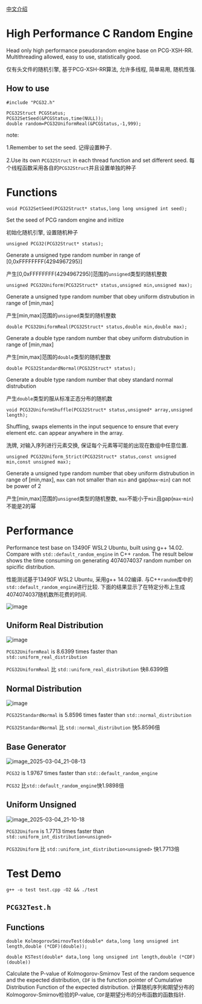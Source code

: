 [中文介绍](https://zhuanlan.zhihu.com/p/27708881274)

# High Performance C Random Engine
Head only high performance pseudorandom engine base on PCG-XSH-RR. Multithreading allowed, easy to use, statistically good. 

仅有头文件的随机引擎, 基于PCG-XSH-RR算法, 允许多线程, 简单易用, 随机性强. 

## How to use

`#include "PCG32.h"`

```
PCG32Struct PCGStatus;
PCG32SetSeed(&PCGStatus,time(NULL));
double random=PCG32UniformReal(&PCGStatus,-1,999);
```

note:

1.Remember to set the seed. 记得设置种子. 

2.Use its own `PCG32Struct` in each thread function and set different seed. 每个线程函数采用各自的`PCG32Struct`并且设置单独的种子

# Functions 

`void PCG32SetSeed(PCG32Struct* status,long long unsigned int seed);`

Set the seed of PCG random engine and initlize 

初始化随机引擎, 设置随机种子

`unsigned PCG32(PCG32Struct* status);`

Generate a unsigned type random number in range of [0,0xFFFFFFFF(4294967295)]

产生[0,0xFFFFFFFF(4294967295)]范围的`unsigned`类型的随机整数

`unsigned PCG32Uniform(PCG32Struct* status,unsigned min,unsigned max);`

Generate a unsigned type random number that obey uniform distrubution in range of [min,max]

产生[min,max]范围的`unsigned`类型的随机整数

`double PCG32UniformReal(PCG32Struct* status,double min,double max);`

Generate a double type random number that obey uniform distrubution in range of [min,max]

产生[min,max]范围的`double`类型的随机整数

`double PCG32StandardNormal(PCG32Struct* status);`

Generate a double type random number that obey standard normal distrubution

产生`double`类型的服从标准正态分布的随机数

`void PCG32UniformShuffle(PCG32Struct* status,unsigned* array,unsigned length);`

Shuffling, swaps elements in the input sequence to ensure that every element etc. can appear anywhere in the array.

洗牌, 对输入序列进行元素交换, 保证每个元素等可能的出现在数组中任意位置. 

`unsigned PCG32Uniform_Strict(PCG32Struct* status,const unsigned min,const unsigned max);`

Generate a unsigned type random number that obey uniform distrubution in range of [min,max], `max` can not smaller than `min` and gap(`max`-`min`) can not be power of 2

产生[min,max]范围的`unsigned`类型的随机整数, `max`不能小于`min`且gap(`max`-`min`)不能是2的幂


# Performance

Performance test base on 13490F WSL2 Ubuntu, built using g++ 14.02. Compare with `std::default_random_engine` in C++ `random`. The result below shows the time consuming on generating 4074074037 random number on spicific distribution.

性能测试基于13490F WSL2 Ubuntu, 采用g++ 14.02编译. 与C++`random`库中的`std::default_random_engine`进行比较. 下面的结果显示了在特定分布上生成4074074037随机数所花费的时间. 

![image](https://github.com/user-attachments/assets/80df23e7-8cc0-43ed-885a-6817652c5654)

## Uniform Real Distribution 

![image](https://github.com/user-attachments/assets/37c8ee99-9fec-4b91-8cc9-c41bf580cf78)

`PCG32UniformReal` is 8.6399 times faster than `std::uniform_real_distribution`

`PCG32UniformReal` 比 `std::uniform_real_distribution` 快8.6399倍

## Normal Distribution 

![image](https://github.com/user-attachments/assets/a0038c41-7b70-4ec0-a77e-4215777b70dc)

`PCG32StandardNormal` is 5.8596 times faster than `std::normal_distribution`

`PCG32StandardNormal` 比 `std::normal_distribution` 快5.8596倍

## Base Generator

![image_2025-03-04_21-08-13](https://github.com/user-attachments/assets/66eb203c-1693-461d-9fa4-733996eb8351)

`PCG32` is 1.9767 times faster than `std::default_random_engine`

`PCG32` 比`std::default_random_engine`快1.9898倍

## Uniform Unsigned

![image_2025-03-04_21-10-18](https://github.com/user-attachments/assets/30c4da1d-7ad5-47da-a976-3c3783f3ac56)

`PCG32Uniform` is 1.7713 times faster than `std::uniform_int_distribution<unsigned>`

`PCG32Uniform` 比 `std::uniform_int_distribution<unsigned>` 快1.7713倍

# Test Demo

`g++ -o test test.cpp -O2 && ./test`

## `PCG32Test.h`

## Functions 

`double KolmogorovSmirnovTest(double* data,long long unsigned int length,double (*CDF)(double));`

`double KSTest(double* data,long long unsigned int length,double (*CDF)(double))`

Calculate the P-value of Kolmogorov-Smirnov Test of the random sequence and the expected distribution, `CDF` is the function pointer of Cumulative Distribution Function of the expected distribution.
计算随机序列和期望分布的Kolmogorov-Smirnov检验的P-value, `CDF`是期望分布的分布函数的函数指针.


